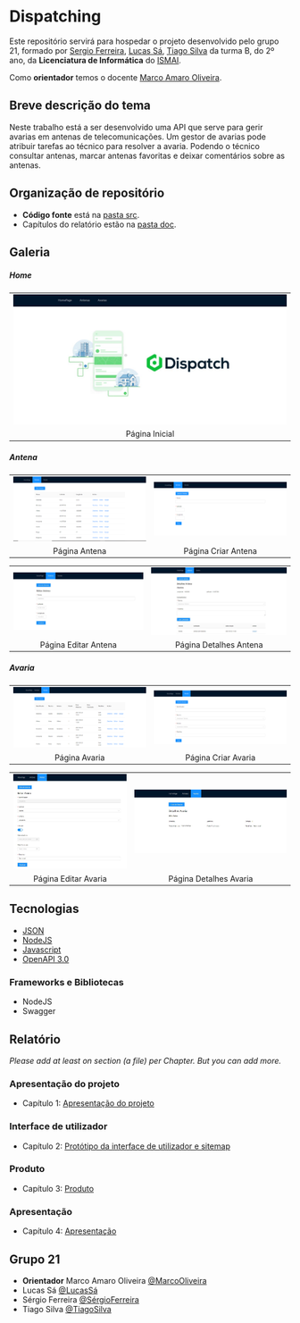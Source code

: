 # Dispatching

Este repositório servirá para hospedar o projeto desenvolvido pelo grupo 21, formado por [Sergio Ferreira](https://github.com/SergioDanielOsorioFerreira), [Lucas Sá](https://github.com/lucassodresa), [Tiago Silva](https://github.com/TiagoSVA) da turma B, do 2º ano, da **Licenciatura de Informática** do [ISMAI](https://www.ismai.pt/pt).

Como **orientador** temos o docente [Marco Amaro Oliveira](https://github.com/MarcoAmaroOliveira).

## Breve descrição do tema

Neste trabalho está a ser desenvolvido uma API que serve para gerir avarias em antenas de telecomunicações. Um gestor de avarias pode atribuir tarefas ao técnico para resolver a avaria. Podendo o técnico consultar antenas, marcar antenas favoritas e deixar comentários sobre as antenas.

## Organização de repositório

- **Código fonte** está na [pasta src](https://github.com/gestao-avarias/dispatching-api/tree/master/src).
- Capítulos do relatório estão na [pasta doc](https://github.com/gestao-avarias/dispatching-api/tree/master/doc).

## Galeria

##### Home

|                                             |
| :-----------------------------------------: |
| ![HomePage](doc/images/Depois/HomePage.JPG) |
|               Página Inicial                |

##### Antena

|                                                 |                                                           |
| :---------------------------------------------: | :-------------------------------------------------------: |
| ![AntenaPage](doc/images/Depois/AntenaPage.PNG) | ![CriarAntenaPage](doc/images/Depois/CriarAntenaPage.PNG) |
|                  Página Antena                  |                    Página Criar Antena                    |

|                                                     |                                                             |
| :-------------------------------------------------: | :---------------------------------------------------------: |
| ![AntenaPage](doc/images/Depois/AntenaEditPage.JPG) | ![CriarAntenaPage](doc/images/Depois/AntenaDetalhePage.JPG) |
|                Página Editar Antena                 |                   Página Detalhes Antena                    |

##### Avaria

|                                                 |                                                           |
| :---------------------------------------------: | :-------------------------------------------------------: |
| ![AvariaPage](doc/images/Depois/AvariaPage.PNG) | ![CriarAvariaPage](doc/images/Depois/CriarAvariaPage.PNG) |
|                  Página Avaria                  |                    Página Criar Avaria                    |

|                                                     |                                                             |
| :-------------------------------------------------: | :---------------------------------------------------------: |
| ![AntenaPage](doc/images/Depois/AvariaEditPage.JPG) | ![CriarAntenaPage](doc/images/Depois/AvariaDetalhePage.JPG) |
|                Página Editar Avaria                 |                   Página Detalhes Avaria                    |

## Tecnologias

- [JSON](https://www.json.org)
- [NodeJS](https://nodejs.org)
- [Javascript](https://developer.mozilla.org/en-US/docs/Web/JavaScript)
- [OpenAPI 3.0](https://swagger.io)

### Frameworks e Bibliotecas

- NodeJS
- Swagger

## Relatório

_Please add at least on section (a file) per Chapter. But you can add more._

### Apresentação do projeto

- Capítulo 1: [Apresentação do projeto](doc/c1.md)

### Interface de utilizador

- Capítulo 2: [Protótipo da interface de utilizador e sitemap](doc/c2.md)

### Produto

- Capítulo 3: [Produto](doc/c3.md)

### Apresentação

- Capítulo 4: [Apresentação](doc/c4.md)

## Grupo 21

- **Orientador** Marco Amaro Oliveira [@MarcoOliveira](https://github.com/marcoamarooliveira)
- Lucas Sá [@LucasSá](https://github.com/lucassodresa)
- Sérgio Ferreira [@SérgioFerreira](https://github.com/SergioDanielOsorioFerreira)
- Tiago Silva [@TiagoSilva](https://github.com/TiagoSva)
